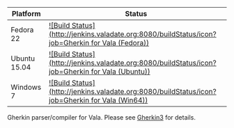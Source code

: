 | Platform | Status |
| --- | --- | 
| Fedora 22 | [![Build Status](http://jenkins.valadate.org:8080/buildStatus/icon?job=Gherkin for Vala (Fedora))](http://jenkins.valadate.org:8080/job/Gherkin%20for%20Vala%20(Fedora)/) |
| Ubuntu 15.04 | [![Build Status](http://jenkins.valadate.org:8080/buildStatus/icon?job=Gherkin for Vala (Ubuntu))](http://jenkins.valadate.org:8080/job/Gherkin%20for%20Vala%20(Ubuntu)/) |
| Windows 7 | [![Build Status](http://jenkins.valadate.org:8080/buildStatus/icon?job=Gherkin for Vala (Win64))](http://jenkins.valadate.org:8080/job/Gherkin%20for%20Vala%20(Win64)/) |

Gherkin parser/compiler for Vala. Please see [Gherkin3](https://github.com/cucumber/gherkin3) for details.
